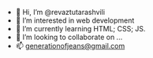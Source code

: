 - 👋 Hi, I’m @revaztutarashvili
- 👀 I’m interested in web development
- 🌱 I’m currently learning HTML; CSS; JS.
- 💞️ I’m looking to collaborate on ...
- 📫 generationofjeans@gmail.com

<!---
revaztutarashvili/revaztutarashvili is a ✨ special ✨ repository because its `README.md` (this file) appears on your GitHub profile.
You can click the Preview link to take a look at your changes.
--->

